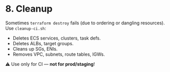 # 8. Cleanup

Sometimes `terraform destroy` fails (due to ordering or dangling resources).  
Use `cleanup-ci.sh`:

- Deletes ECS services, clusters, task defs.
- Deletes ALBs, target groups.
- Cleans up SGs, ENIs.
- Removes VPC, subnets, route tables, IGWs.

⚠️ Use only for CI — **not for prod/staging**!
